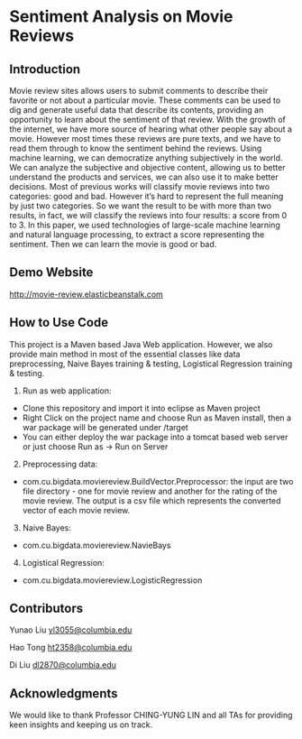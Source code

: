 Sentiment Analysis on Movie Reviews
===============================

Introduction
----
Movie review sites allows users to submit comments to describe their favorite or not about a particular movie. These comments can be used to dig and generate useful data that describe its contents, providing an opportunity to learn about the sentiment of that review. With the growth of the internet, we have more source of hearing what other people say about a movie. However most times these reviews are pure texts, and we have to read them through to know the sentiment behind the reviews. Using machine learning, we can democratize anything subjectively in the world. We can analyze the subjective and objective content, allowing us to better understand the products and services, we can also use it to make better decisions. Most of previous works will classify movie reviews into two categories: good and bad. However it’s hard to represent the full meaning by just two categories. So we want the result to be with more than two results, in fact, we will classify the reviews into four results: a score from 0 to 3. In this paper, we used technologies of large-scale machine learning and natural language processing, to extract a score representing the sentiment. Then we can learn the movie is good or bad.

Demo Website
----
http://movie-review.elasticbeanstalk.com


How to Use Code
----
This project is a Maven based Java Web application. However, we also provide main method in most of the essential classes like data preprocessing, Naive Bayes training & testing, Logistical Regression training & testing.

1. Run as web application:

  * Clone this repository and import it into eclipse as Maven project
  * Right Click on the project name and choose Run as Maven install, then a war package will be generated under /target
  * You can either deploy the war package into a tomcat based web server or just choose Run as -> Run on Server

2. Preprocessing data: 
  * com.cu.bigdata.moviereview.BuildVector.Preprocessor: the input are two file directory - one for movie review and another for the rating of the movie review. The output is a csv file which represents the converted vector of each movie review.

3. Naive Bayes:
  * com.cu.bigdata.moviereview.NavieBays

4. Logistical Regression:
  * com.cu.bigdata.moviereview.LogisticRegression


Contributors
------
Yunao Liu yl3055@columbia.edu

Hao Tong  ht2358@columbia.edu

Di Liu  dl2870@columbia.edu

Acknowledgments
------
We would like to thank Professor CHING-YUNG LIN and all TAs for providing keen insights and keeping us on track. 
